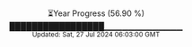 <p align="center">
⏳Year Progress (56.90 %)<br>
█████████████████▁▁▁▁▁▁▁▁▁▁▁▁▁ <br>
<sub>Updated: Sat, 27 Jul 2024 06:03:00 GMT</sub>
</p>

